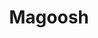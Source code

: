 ---
blog: https://magoosh.com/blog
facebook: https://facebook.com/Magoosh
instagram: https://instagram.com/magooshtestprep
linkedin: https://linkedin.com/company/magoosh
logohandle: magoosh
sort: magoosh
title: Magoosh
twitter: https://x.com/magoosh
website: https://magoosh.com/
youtube: https://youtube.com/channel/UCZ4sGYJ6l0cgnVNIHY8GY6w
---